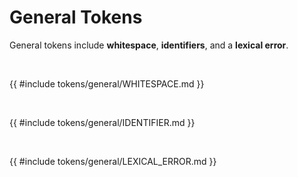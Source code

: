 # General Tokens

General tokens include **whitespace**, **identifiers**, and a **lexical error**.

<br>

{{ #include tokens/general/WHITESPACE.md }}

<br>

{{ #include tokens/general/IDENTIFIER.md }}

<br>

{{ #include tokens/general/LEXICAL_ERROR.md }}
